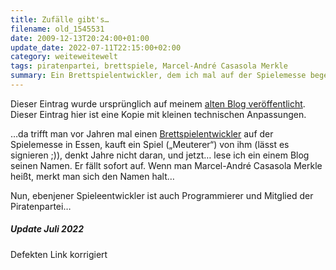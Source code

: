 ```yaml
---
title: Zufälle gibt's…
filename: old_1545531
date: 2009-12-13T20:24:00+01:00
update_date: 2022-07-11T22:15:00+02:00
category: weiteweitewelt
tags: piratenpartei, brettspiele, Marcel-André Casasola Merkle
summary: Ein Brettspielentwickler, dem ich mal auf der Spielemesse begegnet bin, ist Mitglied der Piratenpartei.
---
```

Dieser Eintrag wurde ursprünglich auf meinem [alten Blog veröffentlicht](https://stu.blogger.de/stories/1545531/). Dieser Eintrag hier ist eine Kopie mit kleinen technischen Anpassungen.

…da trifft man vor Jahren mal einen [Brettspielentwickler](https://www.casasola.de) auf der Spielemesse in Essen, kauft ein Spiel („Meuterer“) von ihm (lässt es signieren ;)), denkt Jahre nicht daran, und jetzt… lese ich ein einem Blog seinen Namen. Er fällt sofort auf. Wenn man Marcel-André Casasola Merkle heißt, merkt man sich den Namen halt…

Nun, ebenjener Spieleentwickler ist auch Programmierer und Mitglied der Piratenpartei…

##### Update Juli 2022

Defekten Link korrigiert
